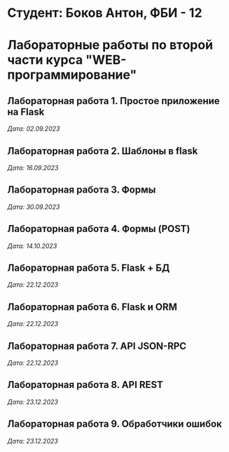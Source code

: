 # Студент: Боков Антон, ФБИ - 12

# Лабораторные работы по второй части курса "WEB-программирование"

## Лабораторная работа 1. Простое приложение на Flask

*Дата: 02.09.2023*


## Лабораторная работа 2. Шаблоны в flask

*Дата: 16.09.2023*


## Лабораторная работа 3. Формы

*Дата: 30.09.2023*


## Лабораторная работа 4. Формы (POST)

*Дата: 14.10.2023*


## Лабораторная работа 5. Flask + БД

*Дата: 22.12.2023*


## Лабораторная работа 6. Flask и ORM

*Дата: 22.12.2023*


## Лабораторная работа 7. API JSON-RPC

*Дата: 22.12.2023*

## Лабораторная работа 8. API REST

*Дата: 23.12.2023*

## Лабораторная работа 9. Обработчики ошибок

*Дата: 23.12.2023*